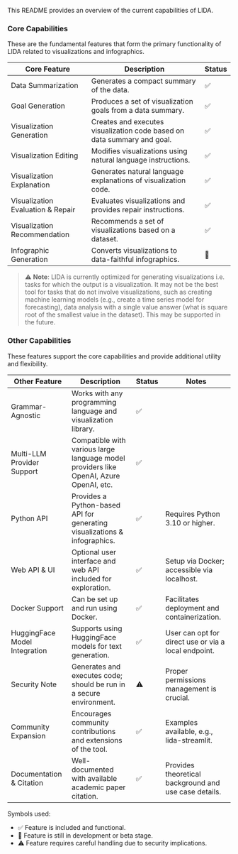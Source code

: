 This README provides an overview of the current capabilities of LIDA.

### Core Capabilities

These are the fundamental features that form the primary functionality of LIDA related to visualizations and infographics.

| Core Feature                      | Description                                                             | Status |
| --------------------------------- | ----------------------------------------------------------------------- | ------ |
| Data Summarization                | Generates a compact summary of the data.                                | ✅     |
| Goal Generation                   | Produces a set of visualization goals from a data summary.              | ✅     |
| Visualization Generation          | Creates and executes visualization code based on data summary and goal. | ✅     |
| Visualization Editing             | Modifies visualizations using natural language instructions.            | ✅     |
| Visualization Explanation         | Generates natural language explanations of visualization code.          | ✅     |
| Visualization Evaluation & Repair | Evaluates visualizations and provides repair instructions.              | ✅     |
| Visualization Recommendation      | Recommends a set of visualizations based on a dataset.                  | ✅     |
| Infographic Generation            | Converts visualizations to data-faithful infographics.                  | 🚧     |

> ⚠️ **Note**: LIDA is currently optimized for generating visualizations i.e. tasks for which the output is a visualization. It may not be the best tool for tasks that do not involve visualizations, such as creating machine learning models (e.g., create a time series model for forecasting), data analysis with a single value answer (what is square root of the smallest value in the dataset). This may be supported in the future.

### Other Capabilities

These features support the core capabilities and provide additional utility and flexibility.

| Other Feature                 | Description                                                                            | Status | Notes                                                 |
| ----------------------------- | -------------------------------------------------------------------------------------- | ------ | ----------------------------------------------------- |
| Grammar-Agnostic              | Works with any programming language and visualization library.                         | ✅     |                                                       |
| Multi-LLM Provider Support    | Compatible with various large language model providers like OpenAI, Azure OpenAI, etc. | ✅     |                                                       |
| Python API                    | Provides a Python-based API for generating visualizations & infographics.              | ✅     | Requires Python 3.10 or higher.                       |
| Web API & UI                  | Optional user interface and web API included for exploration.                          | ✅     | Setup via Docker; accessible via localhost.           |
| Docker Support                | Can be set up and run using Docker.                                                    | ✅     | Facilitates deployment and containerization.          |
| HuggingFace Model Integration | Supports using HuggingFace models for text generation.                                 | ✅     | User can opt for direct use or via a local endpoint.  |
| Security Note                 | Generates and executes code; should be run in a secure environment.                    | ⚠️     | Proper permissions management is crucial.             |
| Community Expansion           | Encourages community contributions and extensions of the tool.                         | ✅     | Examples available, e.g., lida-streamlit.             |
| Documentation & Citation      | Well-documented with available academic paper citation.                                | ✅     | Provides theoretical background and use case details. |

Symbols used:

- ✅ Feature is included and functional.
- 🚧 Feature is still in development or beta stage.
- ⚠️ Feature requires careful handling due to security implications.
